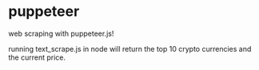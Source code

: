 # puppeteer
web scraping with puppeteer.js!

running text_scrape.js in node will return the top 10 crypto currencies and the current price.
